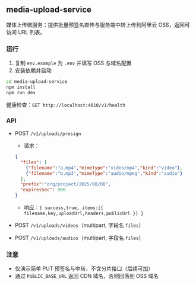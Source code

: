 ## media-upload-service

媒体上传微服务：提供批量预签名直传与服务端中转上传到阿里云 OSS，返回可访问 URL 列表。

### 运行
1. 复制 `env.example` 为 `.env` 并填写 OSS 与域名配置
2. 安装依赖并启动

```bash
cd media-upload-service
npm install
npm run dev
```

健康检查：`GET http://localhost:4010/v1/health`

### API
- POST `/v1/uploads/presign`
  - 请求：
  ```json
  {
    "files": [
      {"filename":"a.mp4","mimeType":"video/mp4","kind":"video"},
      {"filename":"b.mp3","mimeType":"audio/mpeg","kind":"audio"}
    ],
    "prefix":"org/project/2025/08/08",
    "expiresSec": 900
  }
  ```
  - 响应：`{ success,true, items:[{ filename,key,uploadUrl,headers,publicUrl }] }`

- POST `/v1/uploads/videos`（multipart, 字段名 `files`）
- POST `/v1/uploads/audios`（multipart, 字段名 `files`）

### 注意
- 仅演示简单 PUT 预签名与中转，不含分片接口（后续可加）
- 通过 `PUBLIC_BASE_URL` 返回 CDN 域名，否则回落到 OSS 域名


